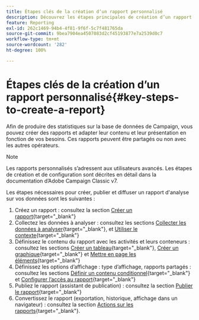 ```yaml
---
title: Étapes clés de la création dʼun rapport personnalisé
description: Découvrez les étapes principales de création d’un rapport personnalisé.
feature: Reporting
exl-id: 262c1469-94b4-4f81-9f6f-5c7f481765da
source-git-commit: 9bea7904ea4507083d2cf45193877e7a2539d0c7
workflow-type: tm+mt
source-wordcount: '282'
ht-degree: 100%

---
```


# Étapes clés de la création dʼun rapport personnalisé{#key-steps-to-create-a-report}

Afin de produire des statistiques sur la base de données de Campaign, vous pouvez créer des rapports et adapter leur contenu et leur présentation en fonction de vos besoins. Ces rapports peuvent être partagés ou non avec les autres opérateurs.

>[!NOTE]
>
>Les rapports personnalisés s’adressent aux utilisateurs avancés. Les étapes de création et de configuration sont décrites en détail dans la documentation d’Adobe Campaign Classic v7.

Les étapes nécessaires pour créer, publier et diffuser un rapport d&#39;analyse sur vos données sont les suivantes :

1. Créez un rapport : consultez la section [Créer un rapport](https://experienceleague.adobe.com/docs/campaign-classic/using/reporting/creating-new-reports/creating-a-new-report.html?lang=fr){target=&quot;_blank&quot;}
1. Collectez les données à analyser : consultez les sections [Collecter les données à analyser](https://experienceleague.adobe.com/docs/campaign-classic/using/reporting/creating-new-reports/collecting-data-to-analyze.html?lang=fr){target=&quot;_blank&quot;}, et [Utiliser le contexte](https://experienceleague.adobe.com/docs/campaign-classic/using/reporting/creating-new-reports/collecting-data-to-analyze.html?lang=fr){target=&quot;_blank&quot;}
1. Définissez le contenu du rapport avec les activités et leurs conteneurs : consultez les sections [Créer un tableau](https://experienceleague.adobe.com/docs/campaign-classic/using/reporting/creating-new-reports/creating-a-table.html?lang=fr){target=&quot;_blank&quot;}, [Créer un graphique](https://experienceleague.adobe.com/docs/campaign-classic/using/reporting/creating-new-reports/creating-a-chart.html?lang=fr){target=&quot;_blank&quot;} et [Mettre en page les éléments](https://experienceleague.adobe.com/docs/campaign-classic/using/reporting/creating-new-reports/element-layout.html?lang=fr){target=&quot;_blank&quot;}
1. Définissez les options d’affichage : type d’affichage, rapports partagés : consultez les sections [Définir un contenu conditionnel](https://experienceleague.adobe.com/docs/campaign-classic/using/reporting/creating-new-reports/defining-a-conditional-content.html?lang=fr){target=&quot;_blank&quot;} et [Configurer l’accès au rapport](https://experienceleague.adobe.com/docs/campaign-classic/using/reporting/creating-new-reports/configuring-access-to-the-report.html?lang=fr){target=&quot;_blank&quot;}
1. Publiez le rapport (assistant de publication) : consultez la section [Publier le rapport](https://experienceleague.adobe.com/docs/campaign-classic/using/reporting/creating-new-reports/configuring-access-to-the-report.html?lang=fr#publishing-the-report){target=&quot;_blank&quot;}
1. Convertissez le rapport (exportation, historique, affichage dans un navigateur) : consultez la section [Actions sur les rapports](https://experienceleague.adobe.com/docs/campaign-classic/using/reporting/creating-new-reports/actions-on-reports.html?lang=fr){target=&quot;_blank&quot;}.
